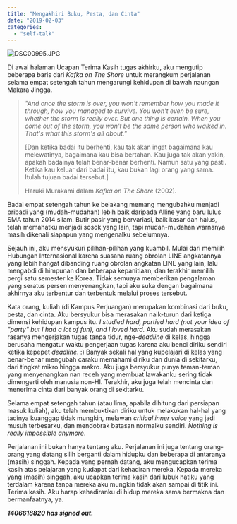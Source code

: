 ```yaml
---
title: "Mengakhiri Buku, Pesta, dan Cinta"
date: "2019-02-03"
categories: 
  - "self-talk"
---
```


![DSC00995.JPG](images/dsc00995.jpg)

Di awal halaman Ucapan Terima Kasih tugas akhirku, aku mengutip beberapa baris dari _Kafka on The Shore_ untuk merangkum perjalanan selama empat setengah tahun mengarungi kehidupan di bawah naungan Makara Jingga.

> _"And once the storm is over, you won't remember how you made it through, how you managed to survive. You won't even be sure, whether the storm is really over. But one thing is certain. When you come out of the storm, you won't be the same person who walked in. That's what this storm's all about."_
> 
> \[Dan ketika badai itu berhenti, kau tak akan ingat bagaimana kau melewatinya, bagaimana kau bisa bertahan. Kau juga tak akan yakin, apakah badainya telah benar-benar berhenti. Namun satu yang pasti. Ketika kau keluar dari badai itu, kau bukan lagi orang yang sama. Itulah tujuan badai tersebut.\]
> 
> Haruki Murakami dalam _Kafka on The Shore_ (2002)_._

<!--more-->

Badai empat setengah tahun ke belakang memang mengubahku menjadi pribadi yang (mudah-mudahan) lebih baik daripada Alline yang baru lulus SMA tahun 2014 silam. Butir pasir yang bervariasi, baik kasar dan halus, telah memahatku menjadi sosok yang lain, tapi mudah-mudahan warnanya masih dikenali siapapun yang mengenalku sebelumnya.

Sejauh ini, aku mensyukuri pilihan-pilihan yang kuambil. Mulai dari memilih Hubungan Internasional karena suasana ruang obrolan LINE angkatannya yang lebih hangat dibanding ruang obrolan angkatan LINE yang lain, lalu mengabdi di himpunan dan beberapa kepanitiaan, dan terakhir memilih pergi satu semester ke Korea. Tidak semuaya memberikan pengalaman yang seratus persen menyenangkan, tapi aku suka dengan bagaimana akhirnya aku terbentur dan terbentuk melalui proses tersebut. 

Kata orang, kuliah (di Kampus Perjuangan) merupakan kombinasi dari buku, pesta, dan cinta. Aku bersyukur bisa merasakan naik-turun dari ketiga dimensi kehidupan kampus itu. _I studied hard, partied hard (not your idea of "party" but I had a lot of fun), and I loved hard._ Aku sudah merasakan rasanya mengerjakan tugas tanpa tidur, nge-_deadline_ di kelas, hingga berusaha mengatur waktu pengerjaan tugas karena aku benci diriku sendiri ketika kepepet _deadline_. :) Banyak sekali hal yang kupelajari di kelas yang benar-benar mengubah caraku memahami diriku dan dunia di sekitarku, dari tingkat mikro hingga makro. Aku juga bersyukur punya teman-teman yang menyenangkan nan receh yang membuat lawakanku sering tidak dimengerti oleh manusia non-HI. Terakhir, aku juga telah mencinta dan menerima cinta dari banyak orang di sekitarku.

Selama empat setengah tahun (atau lima, apabila dihitung dari persiapan masuk kuliah), aku telah membuktikan diriku untuk melakukan hal-hal yang tadinya kuanggap tidak mungkin, melawan _critical inner voice_ yang jadi musuh terbesarku, dan mendobrak batasan normalku sendiri. _Nothing is really impossible anymore_.

Perjalanan ini bukan hanya tentang aku. Perjalanan ini juga tentang orang-orang yang datang silih berganti dalam hidupku dan beberapa di antaranya (masih) singgah. Kepada yang pernah datang, aku mengucapkan terima kasih atas pelajaran yang kudapat dari kehadiran mereka. Kepada mereka yang (masih) singgah, aku ucapkan terima kasih dari lubuk hatiku yang terdalam karena tanpa mereka aku mungkin tidak akan sampai di titik ini. Terima kasih. Aku harap kehadiranku di hidup mereka sama bermakna dan bermanfaatnya, ya.

_**1406618820 has signed out.**_
